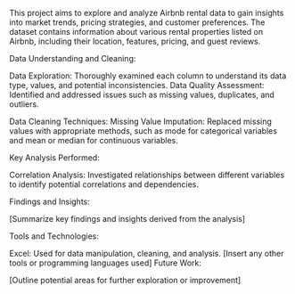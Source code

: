 This project aims to explore and analyze Airbnb rental data to gain insights into market trends, pricing strategies, and customer preferences. The dataset contains information about various rental properties listed on Airbnb, including their location, features, pricing, and guest reviews.

Data Understanding and Cleaning:

Data Exploration: Thoroughly examined each column to understand its data type, values, and potential inconsistencies.
Data Quality Assessment: Identified and addressed issues such as missing values, duplicates, and outliers.

Data Cleaning Techniques:
Missing Value Imputation: Replaced missing values with appropriate methods, such as mode for categorical variables and mean or median for continuous variables.

Key Analysis Performed:

Correlation Analysis: Investigated relationships between different variables to identify potential correlations and dependencies.

Findings and Insights:

[Summarize key findings and insights derived from the analysis]

Tools and Technologies:

Excel: Used for data manipulation, cleaning, and analysis.
[Insert any other tools or programming languages used]
Future Work:

[Outline potential areas for further exploration or improvement]

